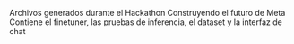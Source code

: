 Archivos generados durante el Hackathon Construyendo el futuro de Meta
Contiene el finetuner, las pruebas de inferencia, el dataset y la interfaz de chat
